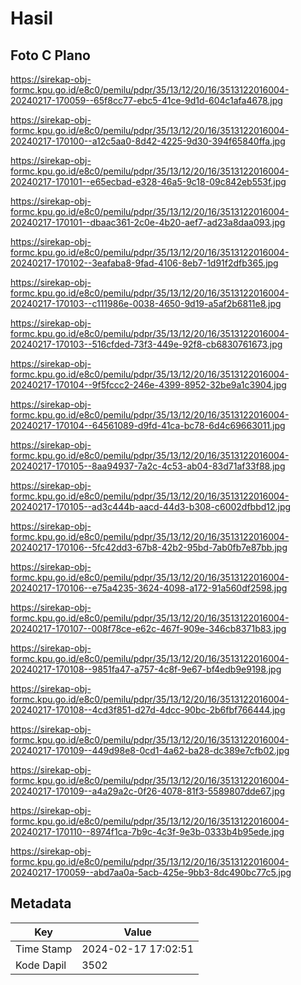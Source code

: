 # Hasil

## Foto C Plano

https://sirekap-obj-formc.kpu.go.id/e8c0/pemilu/pdpr/35/13/12/20/16/3513122016004-20240217-170059--65f8cc77-ebc5-41ce-9d1d-604c1afa4678.jpg

https://sirekap-obj-formc.kpu.go.id/e8c0/pemilu/pdpr/35/13/12/20/16/3513122016004-20240217-170100--a12c5aa0-8d42-4225-9d30-394f65840ffa.jpg

https://sirekap-obj-formc.kpu.go.id/e8c0/pemilu/pdpr/35/13/12/20/16/3513122016004-20240217-170101--e65ecbad-e328-46a5-9c18-09c842eb553f.jpg

https://sirekap-obj-formc.kpu.go.id/e8c0/pemilu/pdpr/35/13/12/20/16/3513122016004-20240217-170101--dbaac361-2c0e-4b20-aef7-ad23a8daa093.jpg

https://sirekap-obj-formc.kpu.go.id/e8c0/pemilu/pdpr/35/13/12/20/16/3513122016004-20240217-170102--3eafaba8-9fad-4106-8eb7-1d91f2dfb365.jpg

https://sirekap-obj-formc.kpu.go.id/e8c0/pemilu/pdpr/35/13/12/20/16/3513122016004-20240217-170103--c111986e-0038-4650-9d19-a5af2b6811e8.jpg

https://sirekap-obj-formc.kpu.go.id/e8c0/pemilu/pdpr/35/13/12/20/16/3513122016004-20240217-170103--516cfded-73f3-449e-92f8-cb6830761673.jpg

https://sirekap-obj-formc.kpu.go.id/e8c0/pemilu/pdpr/35/13/12/20/16/3513122016004-20240217-170104--9f5fccc2-246e-4399-8952-32be9a1c3904.jpg

https://sirekap-obj-formc.kpu.go.id/e8c0/pemilu/pdpr/35/13/12/20/16/3513122016004-20240217-170104--64561089-d9fd-41ca-bc78-6d4c69663011.jpg

https://sirekap-obj-formc.kpu.go.id/e8c0/pemilu/pdpr/35/13/12/20/16/3513122016004-20240217-170105--8aa94937-7a2c-4c53-ab04-83d71af33f88.jpg

https://sirekap-obj-formc.kpu.go.id/e8c0/pemilu/pdpr/35/13/12/20/16/3513122016004-20240217-170105--ad3c444b-aacd-44d3-b308-c6002dfbbd12.jpg

https://sirekap-obj-formc.kpu.go.id/e8c0/pemilu/pdpr/35/13/12/20/16/3513122016004-20240217-170106--5fc42dd3-67b8-42b2-95bd-7ab0fb7e87bb.jpg

https://sirekap-obj-formc.kpu.go.id/e8c0/pemilu/pdpr/35/13/12/20/16/3513122016004-20240217-170106--e75a4235-3624-4098-a172-91a560df2598.jpg

https://sirekap-obj-formc.kpu.go.id/e8c0/pemilu/pdpr/35/13/12/20/16/3513122016004-20240217-170107--008f78ce-e62c-467f-909e-346cb8371b83.jpg

https://sirekap-obj-formc.kpu.go.id/e8c0/pemilu/pdpr/35/13/12/20/16/3513122016004-20240217-170108--9851fa47-a757-4c8f-9e67-bf4edb9e9198.jpg

https://sirekap-obj-formc.kpu.go.id/e8c0/pemilu/pdpr/35/13/12/20/16/3513122016004-20240217-170108--4cd3f851-d27d-4dcc-90bc-2b6fbf766444.jpg

https://sirekap-obj-formc.kpu.go.id/e8c0/pemilu/pdpr/35/13/12/20/16/3513122016004-20240217-170109--449d98e8-0cd1-4a62-ba28-dc389e7cfb02.jpg

https://sirekap-obj-formc.kpu.go.id/e8c0/pemilu/pdpr/35/13/12/20/16/3513122016004-20240217-170109--a4a29a2c-0f26-4078-81f3-5589807dde67.jpg

https://sirekap-obj-formc.kpu.go.id/e8c0/pemilu/pdpr/35/13/12/20/16/3513122016004-20240217-170110--8974f1ca-7b9c-4c3f-9e3b-0333b4b95ede.jpg

https://sirekap-obj-formc.kpu.go.id/e8c0/pemilu/pdpr/35/13/12/20/16/3513122016004-20240217-170059--abd7aa0a-5acb-425e-9bb3-8dc490bc77c5.jpg


## Metadata

| Key        | Value               |
| ---------- | ------------------- |
| Time Stamp | 2024-02-17 17:02:51 |
| Kode Dapil | 3502                |



